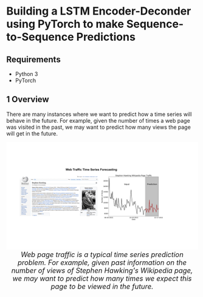 # Building a LSTM Encoder-Deconder using PyTorch to make Sequence-to-Sequence Predictions

## Requirements 
- Python 3 
- PyTorch

## 1 Overview 
There are many instances where we want to predict how a time series will behave in the future. For example, given the number of times a web page was visited in the past, we may want to predict how many views the page will get in the future.

<p align="center">
  <img src="figures/hawking.jpg" width="900">
    <br>
 <em> <font size = "4"> Web page traffic is a typical time series prediction problem. For example, given past information on the number of views of Stephen Hawking's Wikipedia page, we may want to predict how many times we expect this page to be viewed in the future.  </font> </em>  
</p>

